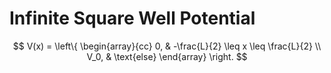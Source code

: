 # Infinite Square Well Potential

$$
V(x) = \left\{
\begin{array}{cc}
      0, & -\frac{L}{2} \leq x \leq \frac{L}{2} \\
      V_0, & \text{else}
\end{array}
    \right.
$$
